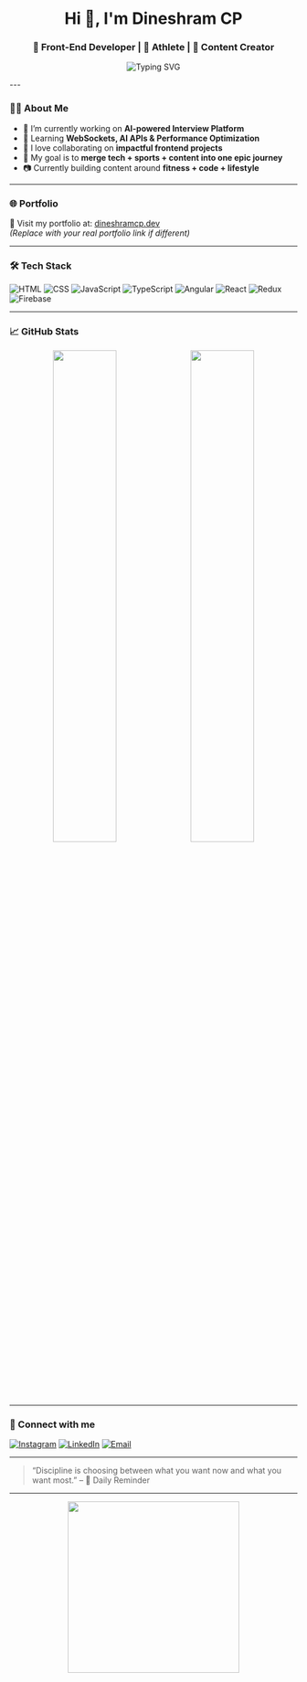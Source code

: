 <!-- Title -->
<h1 align="center">Hi 👋, I'm Dineshram CP</h1>
<h3 align="center">🚀 Front-End Developer | 🏃 Athlete | 🎥 Content Creator</h3>

<!-- Typing Animation -->
<p align="center">
  <img src="https://readme-typing-svg.demolab.com?font=Fira+Code&weight=600&pause=1000&color=F75C7E&center=true&vCenter=true&width=435&lines=Passionate+Frontend+Dev;Loves+React+%26+Angular;Part-Time+Sprinter+%26+Boxer;Content+Creator+%F0%9F%93%B9" alt="Typing SVG" />
</p>
---

<!-- About Me -->
### 🧑‍💻 About Me

- 🔭 I’m currently working on **AI-powered Interview Platform**
- 🌱 Learning **WebSockets, AI APIs & Performance Optimization**
- 👯 I love collaborating on **impactful frontend projects**
- 🎯 My goal is to **merge tech + sports + content into one epic journey**
- 📷 Currently building content around **fitness + code + lifestyle**

---

<!-- Portfolio -->
### 🌐 Portfolio

🔗 Visit my portfolio at: [dineshramcp.dev](https://dineshramcp.dev)  
_(Replace with your real portfolio link if different)_

---

<!-- Tech Stack -->
### 🛠️ Tech Stack

![HTML](https://img.shields.io/badge/-HTML5-E34F26?logo=html5&logoColor=white&style=for-the-badge)
![CSS](https://img.shields.io/badge/-CSS3-1572B6?logo=css3&logoColor=white&style=for-the-badge)
![JavaScript](https://img.shields.io/badge/-JavaScript-F7DF1E?logo=javascript&logoColor=black&style=for-the-badge)
![TypeScript](https://img.shields.io/badge/-TypeScript-3178C6?logo=typescript&logoColor=white&style=for-the-badge)
![Angular](https://img.shields.io/badge/-Angular-DD0031?logo=angular&logoColor=white&style=for-the-badge)
![React](https://img.shields.io/badge/-React-61DAFB?logo=react&logoColor=black&style=for-the-badge)
![Redux](https://img.shields.io/badge/-Redux-764ABC?logo=redux&logoColor=white&style=for-the-badge)
![Firebase](https://img.shields.io/badge/-Firebase-FFCA28?logo=firebase&logoColor=black&style=for-the-badge)

---

<!-- GitHub Stats -->
### 📈 GitHub Stats

<p align="center">
  <img src="https://github-readme-stats.vercel.app/api?username=dineshramcp&show_icons=true&theme=radical&count_private=true&hide_border=true" width="47%" />
  <img src="https://github-readme-streak-stats.herokuapp.com/?user=dineshramcp&theme=radical&hide_border=true" width="47%" />
</p>

---

<!-- Social Links -->
### 📱 Connect with me

<p align="left">
  <a href="https://www.instagram.com/dineshramcp/" target="_blank"><img alt="Instagram" src="https://img.shields.io/badge/-@dineshramcp-E4405F?style=for-the-badge&logo=Instagram&logoColor=white"/></a>
  <a href="https://www.linkedin.com/in/dineshramcp/" target="_blank"><img alt="LinkedIn" src="https://img.shields.io/badge/-DineshCP-0077B5?style=for-the-badge&logo=Linkedin&logoColor=white"/></a>
  <a href="mailto:dineshramcp@gmail.com"><img alt="Email" src="https://img.shields.io/badge/-Gmail-D14836?style=for-the-badge&logo=gmail&logoColor=white" /></a>
</p>

---

<!-- Quotes -->
> “Discipline is choosing between what you want now and what you want most.” – 📍 Daily Reminder

---

<!-- Footer GIF or Image -->
<p align="center">
  <img src="https://media.giphy.com/media/13HgwGsXF0aiGY/giphy.gif" width="300" />
</p>
